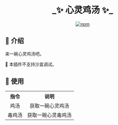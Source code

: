 <h1 align="center">_✨ 心灵鸡汤 ✨_</h1>
<p align="center">
<a href="https://www.npmjs.com/package/koishi-plugin-soup">
    <img src="https://img.shields.io/npm/v/koishi-plugin-soup?style=flat-square" alt="npm">
</a>
</p>

## 📖 介绍

来一碗心灵鸡汤吧。

💭 本插件不支持沙盒调试。

## 🎉 使用

<table> 
  <tr align="center">
    <th> 指令 </th>
    <th> 说明 </th>
  </tr>
  <tr align="center">
    <td> 鸡汤 </td>
    <td> 获取一碗心灵鸡汤 </td>
  </tr>
  <tr align="center">
    <td> 毒鸡汤 </td>
    <td> 获取一碗心灵毒鸡汤 </td>
  </tr>
</table>
